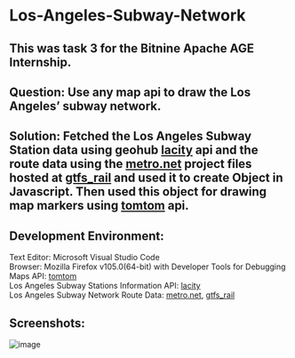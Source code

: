 # Los-Angeles-Subway-Network

## This was task 3 for the Bitnine Apache AGE Internship. 

## Question: Use any map api to draw the Los Angeles’ subway network.

## Solution: Fetched the Los Angeles Subway Station data using geohub [lacity][link1] api and the route data using the [metro.net][link2] project files hosted at [gtfs_rail][link3] and used it to create Object in Javascript. Then used this object for drawing map markers using [tomtom][link4] api.


## Development Environment:
Text Editor: Microsoft Visual Studio Code<br />
Browser: Mozilla Firefox v105.0(64-bit) with Developer Tools for Debugging<br />
Maps API: [tomtom][link4]<br />
Los Angeles Subway Stations Information API: [lacity][link1]<br />
Los Angeles Subway Network Route Data: [metro.net][link2], [gtfs_rail][link3] <br />


[link1]: <https://geohub.lacity.org/datasets/lahub::metro-rail-lines-stops/about>
[link2]: <https://www.metro.net/riding/schedules/>
[link3]: <https://gitlab.com/LACMTA/gtfs_rail>
[link4]: <https://developer.tomtom.com/map-display-api/>


## Screenshots:
![image](https://user-images.githubusercontent.com/71930390/200404890-a3e7553c-59a2-4dcf-94df-14a70d9553fd.png)
